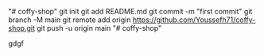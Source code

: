 "# coffy-shop"  git init git add README.md git commit -m "first commit" git branch -M main git remote add origin https://github.com/Youssefh71/coffy-shop.git git push -u origin main
"# coffy-shop" 

gdgf
